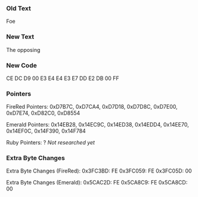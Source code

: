 ### Old Text
Foe

### New Text
The opposing

### New Code
CE DC D9 00 E3 E4 E4 E3 E7 DD E2 DB 00 FF

### Pointers

FireRed Pointers: 0xD7B7C, 0xD7CA4, 0xD7D18, 0xD7D8C, 0xD7E00, 0xD7E74, 0xD82C0, 0xD8554

Emerald Pointers: 0x14EB28, 0x14EC9C, 0x14ED38, 0x14EDD4, 0x14EE70, 0x14EF0C, 0x14F390, 0x14F784

Ruby Pointers: ? *Not researched yet*

### Extra Byte Changes

Extra Byte Changes (FireRed):
0x3FC3BD: FE
0x3FC059: FE
0x3FC05D: 00

Extra Byte Changes (Emerald):
0x5CAC2D: FE
0x5CA8C9: FE 
0x5CA8CD: 00
